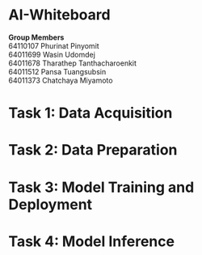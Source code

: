 # AI-Whiteboard
**Group Members**<br>
64110107 Phurinat Pinyomit<br>
64011699 Wasin Udomdej<br>
64011678 Tharathep Tanthacharoenkit<br>
64011512 Pansa Tuangsubsin<br>
64011373 Chatchaya Miyamoto<br>

# Task 1: Data Acquisition

# Task 2: Data Preparation

# Task 3: Model Training and Deployment

# Task 4: Model Inference
